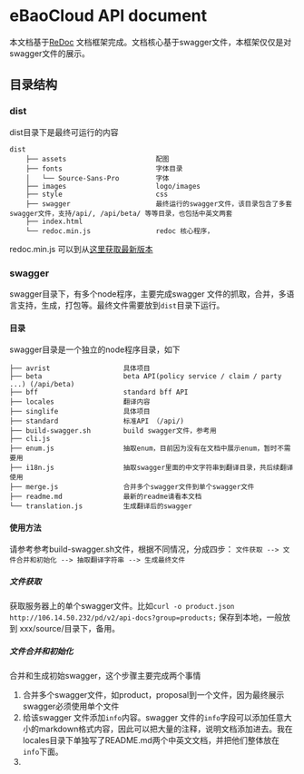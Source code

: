 # eBaoCloud API document
本文档基于[ReDoc](https://github.com/Rebilly/ReDoc) 文档框架完成。文档核心基于swagger文件，本框架仅仅是对swagger文件的展示。
## 目录结构

### dist
dist目录下是最终可运行的内容
```
dist
    ├── assets                      配图
    ├── fonts                       字体目录
    │   └── Source-Sans-Pro         字体
    ├── images                      logo/images
    ├── style                       css
    ├── swagger                     最终运行的swagger文件，该目录包含了多套swagger文件，支持/api/, /api/beta/ 等等目录，也包括中英文两套
    ├── index.html
    └── redoc.min.js                redoc 核心程序，
```
redoc.min.js 可以到从[这里获取最新版本](https://rebilly.github.io/ReDoc/releases/latest/redoc.min.js)
### swagger
swagger目录下，有多个node程序，主要完成swagger 文件的抓取，合并，多语言支持，生成，打包等。最终文件需要放到```dist```目录下运行。
#### 目录
swagger目录是一个独立的node程序目录，如下
```
├── avrist                  具体项目
├── beta                    beta API(policy service / claim / party ...) (/api/beta)
├── bff                     standard bff API
├── locales                 翻译内容
├── singlife                具体项目
├── standard                标准API （/api/)
├── build-swagger.sh        build swagger文件，参考用
├── cli.js
├── enum.js                 抽取enum，目前因为没有在文档中展示enum，暂时不需要用
├── i18n.js                 抽取swagger里面的中文字符串到翻译目录，共后续翻译使用
├── merge.js                合并多个swagger文件到单个swagger文件
├── readme.md               最新的readme请看本文档
└── translation.js          生成翻译后的swagger
```
#### 使用方法
请参考参考build-swagger.sh文件，根据不同情况，分成四步：
```文件获取 --> 文件合并和初始化 --> 抽取翻译字符串 --> 生成最终文件```

##### 文件获取
获取服务器上的单个swagger文件。比如```curl -o product.json http://106.14.50.232/pd/v2/api-docs?group=products;``` 保存到本地，一般放到 xxx/source/目录下，备用。

##### 文件合并和初始化
合并和生成初始swagger，这个步骤主要完成两个事情
  1. 合并多个swagger文件，如product，proposal到一个文件，因为最终展示swagger必须使用单个文件
  2. 给该swagger 文件添加```info```内容。swagger 文件的```info```字段可以添加任意大小的markdown格式内容，因此可以把大量的注释，说明文档添加进去。我在locales目录下单独写了README.md两个中英文文档，并把他们整体放在```info```下面。
  3. 
